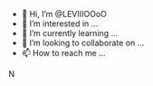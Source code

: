 - 👋 Hi, I’m @LEVIIIOOoO
- 👀 I’m interested in ...
- 🌱 I’m currently learning ...
- 💞️ I’m looking to collaborate on ...
- 📫 How to reach me ...

<!---
LEVIIIOOoO/LEVIIIOOoO is a ✨ special ✨ repository because its `README.md` (this file) appears on your GitHub profile.
You can click the Preview link to take a look at your changes.
--->
N
